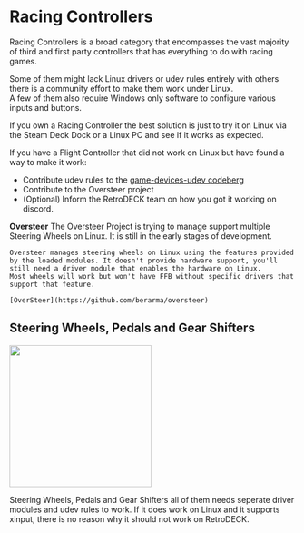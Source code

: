 # Racing Controllers

Racing Controllers is a broad category that encompasses the vast majority of third and first party controllers that has everything to do with racing games.

Some of them might lack Linux drivers or udev rules entirely with others there is a community effort to make them work under Linux.<br>
A few of them also require Windows only software to configure various inputs and buttons.<br>

If you own a Racing Controller the best solution is just to try it on Linux via the Steam Deck Dock or a Linux PC and see if it works as expected.

If you have a Flight Controller that did not work on Linux but have found a way to make it work:<br>
- Contribute udev rules to the [game-devices-udev codeberg](https://codeberg.org/fabiscafe/game-devices-udev)
- Contribute to the Oversteer project
- (Optional) Inform the RetroDECK team on how you got it working on discord.

**Oversteer**
The Oversteer Project is trying to manage support multiple Steering Wheels on Linux. It is still in the early stages of development. <br>

```
Oversteer manages steering wheels on Linux using the features provided by the loaded modules. It doesn't provide hardware support, you'll still need a driver module that enables the hardware on Linux.
Most wheels will work but won't have FFB without specific drivers that support that feature.

[OverSteer](https://github.com/berarma/oversteer)
```

## Steering Wheels, Pedals and Gear Shifters

<img src="../../wiki_images/controllers/racing-kit.png" width="250">

Steering Wheels, Pedals and Gear Shifters all of them needs seperate driver modules and udev rules to work.
If it does work on Linux and it supports xinput, there is no reason why it should not work on RetroDECK.
